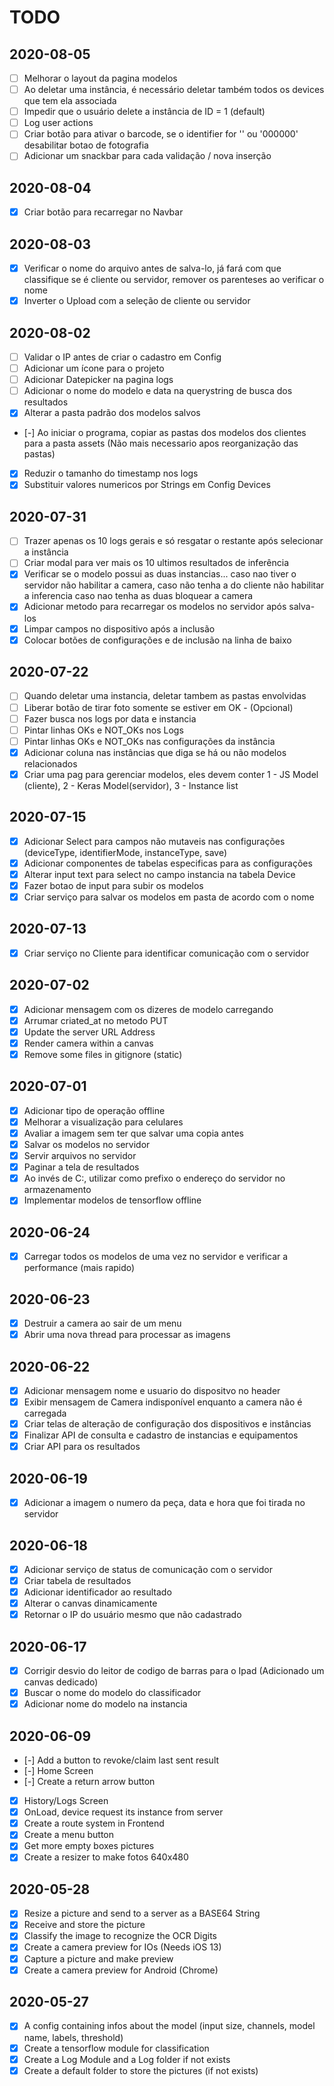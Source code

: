 # TODO

## 2020-08-05

- [ ] Melhorar o layout da pagina modelos
- [ ] Ao deletar uma instância, é necessário deletar também todos os devices que tem ela associada
- [ ] Impedir que o usuário delete a instância de ID = 1 (default)
- [ ] Log user actions
- [ ] Criar botão para ativar o barcode, se o identifier for '' ou '000000' desabilitar botao de fotografia
- [ ] Adicionar um snackbar para cada validação / nova inserção

## 2020-08-04

- [x] Criar botão para recarregar no Navbar

## 2020-08-03

- [x] Verificar o nome do arquivo antes de salva-lo, já fará com que classifique se é cliente ou servidor, remover os parenteses ao verificar o nome
- [x] Inverter o Upload com a seleção de cliente ou servidor

## 2020-08-02

- [ ] Validar o IP antes de criar o cadastro em Config
- [ ] Adicionar um ícone para o projeto
- [ ] Adicionar Datepicker na pagina logs
- [ ] Adicionar o nome do modelo e data na querystring de busca dos resultados
- [x] Alterar a pasta padrão dos modelos salvos
- [-] Ao iniciar o programa, copiar as pastas dos modelos dos clientes para a pasta assets (Não mais necessario apos reorganização das pastas)
- [x] Reduzir o tamanho do timestamp nos logs
- [x] Substituir valores numericos por Strings em Config Devices

## 2020-07-31

- [ ] Trazer apenas os 10 logs gerais e só resgatar o restante após selecionar a instância
- [ ] Criar modal para ver mais os 10 ultimos resultados de inferência
- [x] Verificar se o modelo possui as duas instancias... caso nao tiver o servidor não habilitar a camera, caso não tenha a do cliente não habilitar a inferencia caso nao tenha as duas bloquear a camera
- [x] Adicionar metodo para recarregar os modelos no servidor após salva-los
- [x] Limpar campos no dispositivo após a inclusão
- [x] Colocar botões de configurações e de inclusão na linha de baixo

## 2020-07-22

- [ ] Quando deletar uma instancia, deletar tambem as pastas envolvidas
- [ ] Liberar botão de tirar foto somente se estiver em OK - (Opcional)
- [ ] Fazer busca nos logs por data e instancia
- [ ] Pintar linhas OKs e NOT_OKs nos Logs
- [ ] Pintar linhas OKs e NOT_OKs nas configurações da instância
- [x] Adicionar coluna nas instâncias que diga se há ou não modelos relacionados
- [x] Criar uma pag para gerenciar modelos, eles devem conter 1 - JS Model (cliente), 2 - Keras Model(servidor), 3 - Instance list

## 2020-07-15

- [x] Adicionar Select para campos não mutaveis nas configurações (deviceType, identifierMode, instanceType, save)
- [x] Adicionar componentes de tabelas especificas para as configurações
- [x] Alterar input text para select no campo instancia na tabela Device
- [x] Fazer botao de input para subir os modelos
- [x] Criar serviço para salvar os modelos em pasta de acordo com o nome

## 2020-07-13

- [x] Criar serviço no Cliente para identificar comunicação com o servidor

## 2020-07-02

- [x] Adicionar mensagem com os dizeres de modelo carregando
- [x] Arrumar criated_at no metodo PUT
- [x] Update the server URL Address
- [x] Render camera within a canvas
- [x] Remove some files in gitignore (static)

## 2020-07-01

- [x] Adicionar tipo de operação offline
- [x] Melhorar a visualização para celulares
- [x] Avaliar a imagem sem ter que salvar uma copia antes
- [x] Salvar os modelos no servidor
- [x] Servir arquivos no servidor
- [x] Paginar a tela de resultados
- [x] Ao invés de C:\, utilizar como prefixo o endereço do servidor no armazenamento
- [x] Implementar modelos de tensorflow offline

## 2020-06-24

- [x] Carregar todos os modelos de uma vez no servidor e verificar a performance (mais rapido)

## 2020-06-23

- [x] Destruir a camera ao sair de um menu
- [x] Abrir uma nova thread para processar as imagens

## 2020-06-22

- [x] Adicionar mensagem nome e usuario do dispositvo no header
- [x] Exibir mensagem de Camera indisponível enquanto a camera não é carregada
- [x] Criar telas de alteração de configuração dos dispositivos e instâncias
- [x] Finalizar API de consulta e cadastro de instancias e equipamentos
- [x] Criar API para os resultados

## 2020-06-19

- [x] Adicionar a imagem o numero da peça, data e hora que foi tirada no servidor

## 2020-06-18

- [x] Adicionar serviço de status de comunicação com o servidor
- [x] Criar tabela de resultados
- [x] Adicionar identificador ao resultado
- [x] Alterar o canvas dinamicamente
- [x] Retornar o IP do usuário mesmo que não cadastrado

## 2020-06-17

- [x] Corrigir desvio do leitor de codigo de barras para o Ipad (Adicionado um canvas dedicado)
- [x] Buscar o nome do modelo do classificador
- [x] Adicionar nome do modelo na instancia

## 2020-06-09

- [-] Add a button to revoke/claim last sent result
- [-] Home Screen
- [-] Create a return arrow button
- [x] History/Logs Screen
- [x] OnLoad, device request its instance from server
- [x] Create a route system in Frontend
- [x] Create a menu button
- [x] Get more empty boxes pictures
- [x] Create a resizer to make fotos 640x480

## 2020-05-28

- [x] Resize a picture and send to a server as a BASE64 String
- [x] Receive and store the picture
- [x] Classify the image to recognize the OCR Digits
- [x] Create a camera preview for IOs (Needs iOS 13)
- [x] Capture a picture and make preview
- [x] Create a camera preview for Android (Chrome)

## 2020-05-27

- [x] A config containing infos about the model (input size, channels, model name, labels, threshold)
- [x] Create a tensorflow module for classification
- [x] Create a Log Module and a Log folder if not exists
- [x] Create a default folder to store the pictures (if not exists)
